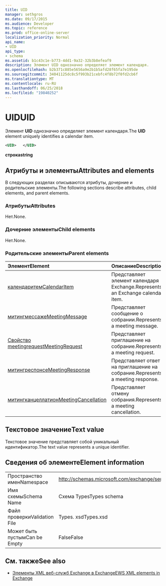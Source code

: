 ```yaml
---
title: UID
manager: sethgros
ms.date: 09/17/2015
ms.audience: Developer
ms.topic: reference
ms.prod: office-online-server
localization_priority: Normal
api_name:
- UID
api_type:
- schema
ms.assetid: b1c43c1e-b773-4dd1-9a32-32b3b8efeaf9
description: Элемент UID однозначно определяет элемент календаря.
ms.openlocfilehash: b2b371c885e5656a9e2b1b5afd28f65fa7e195de
ms.sourcegitcommit: 34041125dc8c5f993b21cebfc4f8b72f0fd2cb6f
ms.translationtype: MT
ms.contentlocale: ru-RU
ms.lasthandoff: 06/25/2018
ms.locfileid: "19840252"
---
```

# <a name="uid"></a><span data-ttu-id="cf96b-103">UID</span><span class="sxs-lookup"><span data-stu-id="cf96b-103">UID</span></span>

<span data-ttu-id="cf96b-104">Элемент **UID** однозначно определяет элемент календаря.</span><span class="sxs-lookup"><span data-stu-id="cf96b-104">The **UID** element uniquely identifies a calendar item.</span></span> 
  
```xml
<UID>   </UID>
```

 <span data-ttu-id="cf96b-105">**строка**</span><span class="sxs-lookup"><span data-stu-id="cf96b-105">**string**</span></span>
## <a name="attributes-and-elements"></a><span data-ttu-id="cf96b-106">Атрибуты и элементы</span><span class="sxs-lookup"><span data-stu-id="cf96b-106">Attributes and elements</span></span>

<span data-ttu-id="cf96b-107">В следующих разделах описываются атрибуты, дочерние и родительские элементы.</span><span class="sxs-lookup"><span data-stu-id="cf96b-107">The following sections describe attributes, child elements, and parent elements.</span></span>
  
### <a name="attributes"></a><span data-ttu-id="cf96b-108">Атрибуты</span><span class="sxs-lookup"><span data-stu-id="cf96b-108">Attributes</span></span>

<span data-ttu-id="cf96b-109">Нет.</span><span class="sxs-lookup"><span data-stu-id="cf96b-109">None.</span></span>
  
### <a name="child-elements"></a><span data-ttu-id="cf96b-110">Дочерние элементы</span><span class="sxs-lookup"><span data-stu-id="cf96b-110">Child elements</span></span>

<span data-ttu-id="cf96b-111">Нет.</span><span class="sxs-lookup"><span data-stu-id="cf96b-111">None.</span></span>
  
### <a name="parent-elements"></a><span data-ttu-id="cf96b-112">Родительские элементы</span><span class="sxs-lookup"><span data-stu-id="cf96b-112">Parent elements</span></span>

|<span data-ttu-id="cf96b-113">**Элемент**</span><span class="sxs-lookup"><span data-stu-id="cf96b-113">**Element**</span></span>|<span data-ttu-id="cf96b-114">**Описание**</span><span class="sxs-lookup"><span data-stu-id="cf96b-114">**Description**</span></span>|
|:-----|:-----|
|[<span data-ttu-id="cf96b-115">календаритем</span><span class="sxs-lookup"><span data-stu-id="cf96b-115">CalendarItem</span></span>](calendaritem.md) <br/> |<span data-ttu-id="cf96b-116">Представляет элемент календаря Exchange.</span><span class="sxs-lookup"><span data-stu-id="cf96b-116">Represents an Exchange calendar item.</span></span>  <br/> |
|[<span data-ttu-id="cf96b-117">митингмессаже</span><span class="sxs-lookup"><span data-stu-id="cf96b-117">MeetingMessage</span></span>](meetingmessage.md) <br/> |<span data-ttu-id="cf96b-118">Представляет сообщение о собрании.</span><span class="sxs-lookup"><span data-stu-id="cf96b-118">Represents a meeting message.</span></span>  <br/> |
|[<span data-ttu-id="cf96b-119">Свойство meetingrequest</span><span class="sxs-lookup"><span data-stu-id="cf96b-119">MeetingRequest</span></span>](meetingrequest.md) <br/> |<span data-ttu-id="cf96b-120">Представляет приглашение на собрание.</span><span class="sxs-lookup"><span data-stu-id="cf96b-120">Represents a meeting request.</span></span>  <br/> |
|[<span data-ttu-id="cf96b-121">митингреспонсе</span><span class="sxs-lookup"><span data-stu-id="cf96b-121">MeetingResponse</span></span>](meetingresponse.md) <br/> |<span data-ttu-id="cf96b-122">Представляет ответ на приглашение на собрание.</span><span class="sxs-lookup"><span data-stu-id="cf96b-122">Represents a meeting response.</span></span>  <br/> |
|[<span data-ttu-id="cf96b-123">митингканцеллатион</span><span class="sxs-lookup"><span data-stu-id="cf96b-123">MeetingCancellation</span></span>](meetingcancellation.md) <br/> |<span data-ttu-id="cf96b-124">Представляет отмену собрания.</span><span class="sxs-lookup"><span data-stu-id="cf96b-124">Represents a meeting cancellation.</span></span>  <br/> |
   
## <a name="text-value"></a><span data-ttu-id="cf96b-125">Текстовое значение</span><span class="sxs-lookup"><span data-stu-id="cf96b-125">Text value</span></span>

<span data-ttu-id="cf96b-126">Текстовое значение представляет собой уникальный идентификатор.</span><span class="sxs-lookup"><span data-stu-id="cf96b-126">The text value represents a unique identifier.</span></span>
  
## <a name="element-information"></a><span data-ttu-id="cf96b-127">Сведения об элементе</span><span class="sxs-lookup"><span data-stu-id="cf96b-127">Element information</span></span>

|||
|:-----|:-----|
|<span data-ttu-id="cf96b-128">Пространство имен</span><span class="sxs-lookup"><span data-stu-id="cf96b-128">Namespace</span></span>  <br/> |http://schemas.microsoft.com/exchange/services/2006/types  <br/> |
|<span data-ttu-id="cf96b-129">Имя схемы</span><span class="sxs-lookup"><span data-stu-id="cf96b-129">Schema Name</span></span>  <br/> |<span data-ttu-id="cf96b-130">Схема Types</span><span class="sxs-lookup"><span data-stu-id="cf96b-130">Types schema</span></span>  <br/> |
|<span data-ttu-id="cf96b-131">Файл проверки</span><span class="sxs-lookup"><span data-stu-id="cf96b-131">Validation File</span></span>  <br/> |<span data-ttu-id="cf96b-132">Types. xsd</span><span class="sxs-lookup"><span data-stu-id="cf96b-132">Types.xsd</span></span>  <br/> |
|<span data-ttu-id="cf96b-133">Может быть пустым</span><span class="sxs-lookup"><span data-stu-id="cf96b-133">Can be Empty</span></span>  <br/> |<span data-ttu-id="cf96b-134">False</span><span class="sxs-lookup"><span data-stu-id="cf96b-134">False</span></span>  <br/> |
   
## <a name="see-also"></a><span data-ttu-id="cf96b-135">См. также</span><span class="sxs-lookup"><span data-stu-id="cf96b-135">See also</span></span>



- [<span data-ttu-id="cf96b-136">Элементы XML веб-служб Exchange в Exchange</span><span class="sxs-lookup"><span data-stu-id="cf96b-136">EWS XML elements in Exchange</span></span>](ews-xml-elements-in-exchange.md)

